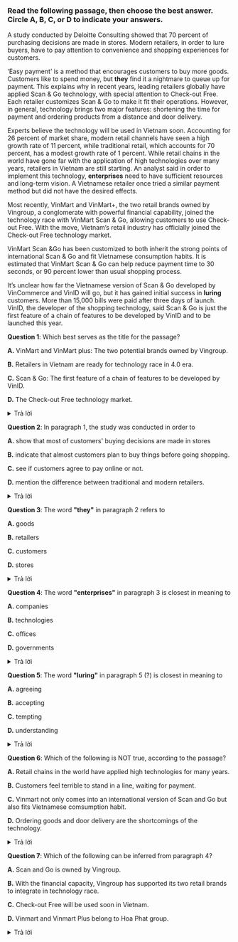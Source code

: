 ### Read the following passage, then choose the best answer. Circle A, B, C, or D to indicate your answers.

A study conducted by Deloitte Consulting showed that 70 percent of purchasing decisions are made in stores. Modern retailers, in order to lure buyers, have to pay attention to convenience and shopping experiences for customers.

‘Easy payment’ is a method that encourages customers to buy more goods. Customers like to spend money, but **they** find it a nightmare to queue up for payment. This explains why in recent years, leading retailers globally have applied Scan & Go technology, with special attention to Check-out Free.
Each retailer customizes Scan & Go to make it fit their operations. However, in general, technology brings two major features: shortening the time for payment and ordering products from a distance and door delivery.

Experts believe the technology will be used in Vietnam soon.  Accounting for 26 percent of market share, modern retail channels have seen a high growth rate of 11 percent, while traditional retail, which accounts for 70 percent, has a modest growth rate of 1 percent.
While retail chains in the world have gone far with the application of high technologies over many years, retailers in Vietnam are still starting. An analyst said in order to implement this technology, **enterprises** need to have sufficient resources and long-term vision. A Vietnamese retailer once tried a similar payment method but did not have the desired effects.

Most recently, VinMart and VinMart+, the two retail brands owned by Vingroup, a conglomerate with powerful financial capability, joined the technology race with VinMart Scan & Go, allowing customers to use Check-out Free.
With the move, Vietnam’s retail industry has officially joined the Check-out Free technology market.

VinMart Scan &Go has been customized to both inherit the strong points of international Scan & Go and fit Vietnamese consumption habits. It is estimated that VinMart Scan & Go can help reduce payment time to 30 seconds, or 90 percent lower than usual shopping process.

It’s unclear how far the Vietnamese version of Scan & Go developed by VinCommerce and VinID will go, but it has gained initial success in **luring** customers. More than 15,000  bills were paid after three days of launch.
VinID, the developer of the shopping technology, said Scan & Go is just the first feature of a chain of features to be developed by VinID and to be launched this year.

**Question 1**: Which best serves as the title for the passage?

**A.** VinMart and VinMart plus: The two potential brands owned by Vingroup. 

**B.** Retailers in Vietnam are ready for technology race in 4.0 era. 

**C.** Scan & Go: The first feature of a chain of features to be developed by VinID.

**D.** The Check-out Free technology market.

<details><summary>Trả lời</summary>
<p>

**Đáp án B**

Theo nguồn [Vietnamnet](https://vietnamnet.vn/en/retailers-in-vietnam-gear-up-for-technology-race-in-40-era-E220901.html)

</p>
</details>

**Question 2**: In paragraph 1, the study was conducted in order to

**A.** show that most of customers' buying decisions are made in stores

**B.** indicate that almost customers plan to buy things before going shopping. 

**C.** see if customers agree to pay online or not.

**D.** mention the difference between traditional and modern retailers. 

<details><summary>Trả lời</summary>
<p>

**Đáp án A**

Câu đầu của đoạn 1:
> Một nghiên cứu được thực hiện bởi Deloitte Consulting cho thấy 70% quyết định mua hàng được thực hiện tại các cửa hàng.

> A study conducted by Deloitte Consulting showed that 70 percent of purchasing decisions are made in stores.

</p>
</details>

**Question 3**: The word **"they"** in paragraph 2 refers to

**A.** goods

**B.** retailers

**C.** customers

**D.** stores

<details><summary>Trả lời</summary>
<p>

**Đáp án C**

Câu 2 đoạn 2:
> Customers like to spend money, but **they** find it a nightmare to queue up for payment.

> Khách hàng thích tiêu tiền, nhưng **họ** thấy việc xếp hàng thanh toán là một cơn ác mộng.

Họ ở đây là khách hàng.

</p>
</details>

**Question 4**: The word **"enterprises"** in paragraph 3 is closest in meaning to 

**A.** companies 

**B.** technologies 

**C.** offices 

**D.** governments

<details><summary>Trả lời</summary>
<p>

**Đáp án A**

enterprises = companies: doanh nghiệp (theo từ điển Lạc Việt)

</p>
</details>

**Question 5**: The word **"luring"** in paragraph 5 (?) is closest in meaning to

**A.** agreeing

**B.** accepting

**C.** tempting

**D.** understanding

<details><summary>Trả lời</summary>
<p>

**Đáp án C**

luring = tempting: dụ (khách hàng)

</p>
</details>

**Question 6**: Which of the following is NOT true, according to the passage? 

**A.** Retail chains in the world have applied high technologies for many years.

**B.** Customers feel terrible to stand in a line, waiting for payment.

**C.** Vinmart not only comes into an international version of Scan and Go but also fits Vietnamese comsumption habit.

**D.** Ordering goods and door delivery are the shortcomings of the technology.

<details><summary>Trả lời</summary>
<p>

**Đáp án D**
Theo câu 3 đoạn 2:
> However, in general, technology brings two major features: shortening the time for payment and ordering products from a distance and door delivery.

> Tuy nhiên, nhìn chung, công nghệ mang lại hai đặc điểm lớn là rút ngắn thời gian thanh toán và đặt hàng từ xa và giao hàng tận nơi.

Câu D nói rằng: `Đặt hàng và giao hàng tận nơi là những bất cập của công nghệ.` là hoàn toàn sai, trong khi nó là 2 đặc điểm lớn của công nghệ.

</p>
</details>

**Question 7**: Which of the following can be inferred from paragraph 4?

**A.** Scan and Go is owned by Vingroup.

**B.** With the financial capacity, Vingroup has supported its two retail brands to integrate in technology race. 

**C.** Check-out Free will be used soon in Vietnam.

**D.** Vinmart and Vinmart Plus belong to Hoa Phat group.

<details><summary>Trả lời</summary>
<p>

**Đáp án B**

Câu 1 đoạn 4: 
> Most recently, VinMart and VinMart+, the two retail brands owned by Vingroup, a conglomerate with powerful financial capability, joined the technology race with VinMart Scan & Go, allowing customers to use Check-out Free.

> Mới đây nhất, VinMart và VinMart+, hai thương hiệu bán lẻ thuộc sở hữu của Vingroup, tập đoàn có tiềm lực tài chính hùng mạnh, đã tham gia cuộc đua công nghệ với VinMart Scan & Go, cho phép khách hàng sử dụng Check-out Free.

</p>
</details>
